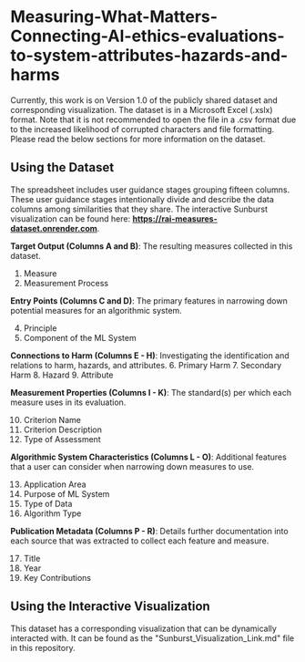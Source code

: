 # Measuring-What-Matters-Connecting-AI-ethics-evaluations-to-system-attributes-hazards-and-harms

Currently, this work is on Version 1.0 of the publicly shared dataset and corresponding visualization. The dataset is in a Microsoft Excel (.xslx) format. Note that it is not recommended to open the file in a .csv format due to the increased likelihood of corrupted characters and file formatting. Please read the below sections for more information on the dataset.

## Using the Dataset
The spreadsheet includes user guidance stages grouping fifteen columns. These user guidance stages intentionally divide and describe the data columns among similarities that they share. The interactive Sunburst visualization can be found here: **https://rai-measures-dataset.onrender.com**. 

**Target Output (Columns A and B)**: The resulting measures collected in this dataset.
  1. Measure
  2. Measurement Process
     
**Entry Points (Columns C and D)**: The primary features in narrowing down potential measures for an algorithmic system.

  4. Principle
  5. Component of the ML System

**Connections to Harm (Columns E - H)**: Investigating the identification and relations to harm, hazards, and attributes.
  6. Primary Harm
  7. Secondary Harm
  8. Hazard
  9. Attribute

**Measurement Properties (Columns I - K)**: The standard(s) per which each measure uses in its evaluation.

  10. Criterion Name 
  11. Criterion Description 
  12. Type of Assessment

**Algorithmic System Characteristics (Columns L - O)**: Additional features that a user can consider when narrowing down measures to use.

  13. Application Area
  14. Purpose of ML System 
  15. Type of Data
  16. Algorithm Type

**Publication Metadata (Columns P - R)**: Details further documentation into each source that was extracted to collect each feature and measure.

  17. Title
  18. Year
  19. Key Contributions 

## Using the Interactive Visualization
This dataset has a corresponding visualization that can be dynamically interacted with. It can be found as the "Sunburst_Visualization_Link.md" file in this repository.
